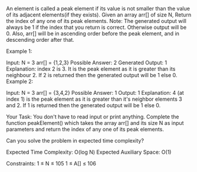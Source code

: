 An element is called a peak element if its value is not smaller than the value of its adjacent elements(if they exists). Given an array arr[] of size N, Return the index of any one of its peak elements. 
Note: The generated output will always be 1 if the index that you return is correct. Otherwise output will be 0. Also, arr[] will be in ascending order before the peak element, and in descending order after that.


Example 1:

Input: 
N = 3
arr[] = {1,2,3}
Possible Answer: 2
Generated Output: 1
Explanation: index 2 is 3.
It is the peak element as it is 
greater than its neighbour 2.
If 2 is returned then the generated output will be 1 else 0.
Example 2:

Input:
N = 3
arr[] = {3,4,2}
Possible Answer: 1
Output: 1
Explanation: 4 (at index 1) is the 
peak element as it is greater than 
it's neighbor elements 3 and 2.
If 1 is returned then the generated output will be 1 else 0.
 

Your Task:
You don't have to read input or print anything. Complete the function peakElement() which takes the array arr[] and its size N as input parameters and return the index of any one of its peak elements.

Can you solve the problem in expected time complexity?

 

Expected Time Complexity: O(log N)
Expected Auxiliary Space: O(1)


Constraints:
1 ≤ N ≤ 105
1 ≤ A[] ≤ 106
